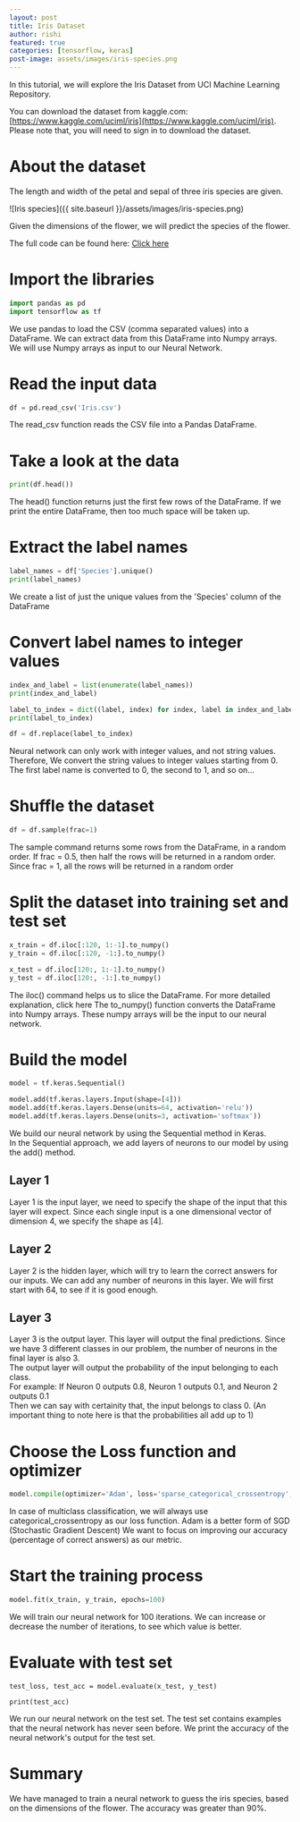 ```yaml
---
layout: post
title: Iris Dataset
author: rishi
featured: true
categories: [tensorflow, keras]
post-image: assets/images/iris-species.png
---
```


In this tutorial, we will explore the Iris Dataset from UCI Machine Learning Repository.  

You can download the dataset from kaggle.com: [https://www.kaggle.com/uciml/iris](https://www.kaggle.com/uciml/iris). Please note that, you will need to sign in to download the dataset.  

# About the dataset
The length and width of the petal and sepal of three iris species are given.  

![Iris species]({{ site.baseurl }}/assets/images/iris-species.png)

Given the dimensions of the flower, we will predict the species of the flower. 

The full code can be found here: [Click here](https://nbviewer.jupyter.org/github/rishi93/thegoodpython_notebooks/blob/master/iris-classification.ipynb)  

# Import the libraries
```python
import pandas as pd
import tensorflow as tf
```
We use pandas to load the CSV (comma separated values) into a DataFrame. We can extract data from this DataFrame into Numpy arrays. We will use Numpy arrays as input to our Neural Network.  

# Read the input data
```python
df = pd.read_csv('Iris.csv')
```
The read_csv function reads the CSV file into a Pandas DataFrame.  

# Take a look at the data
```python
print(df.head())
```
The head() function returns just the first few rows of the DataFrame. If we print the entire DataFrame, then too much space will be taken up.  

# Extract the label names
```python
label_names = df['Species'].unique()
print(label_names)
```
We create a list of just the unique values from the 'Species' column of the DataFrame

# Convert label names to integer values
```python
index_and_label = list(enumerate(label_names))
print(index_and_label)

label_to_index = dict((label, index) for index, label in index_and_label)
print(label_to_index)

df = df.replace(label_to_index)
```
Neural network can only work with integer values, and not string values.  
Therefore, We convert the string values to integer values starting from 0.  
The first label name is converted to 0, the second to 1, and so on...  

# Shuffle the dataset
```python
df = df.sample(frac=1)
```
The sample command returns some rows from the DataFrame, in a random order. If frac = 0.5, then half the rows will be returned in a random order. Since frac = 1, all the rows will be returned in a random order

# Split the dataset into training set and test set
```python
x_train = df.iloc[:120, 1:-1].to_numpy()
y_train = df.iloc[:120, -1:].to_numpy()

x_test = df.iloc[120:, 1:-1].to_numpy()
y_test = df.iloc[120:, -1:].to_numpy()
```
The iloc() command helps us to slice the DataFrame. For more detailed explanation, click here
The to_numpy() function converts the DataFrame into Numpy arrays. These numpy arrays will be the input to our neural network.  

# Build the model
```python
model = tf.keras.Sequential()

model.add(tf.keras.layers.Input(shape=[4]))
model.add(tf.keras.layers.Dense(units=64, activation='relu'))
model.add(tf.keras.layers.Dense(units=3, activation='softmax'))
```
We build our neural network by using the Sequential method in Keras.  
In the Sequential approach, we add layers of neurons to our model by using the add() method.  
## Layer 1
Layer 1 is the input layer, we need to specify the shape of the input that this layer will expect. 
Since each single input is a one dimensional vector of dimension 4, we specify the shape as [4].  
## Layer 2
Layer 2 is the hidden layer, which will try to learn the correct answers for our inputs. We can add any number of neurons in this layer. We will first start with 64, to see if it is good enough. 
## Layer 3
Layer 3 is the output layer. This layer will output the final predictions. Since we have 3 different classes in our problem, the number of neurons in the final layer is also 3.  
The output layer will output the probability of the input belonging to each class.  
For example: 
If Neuron 0 outputs 0.8, Neuron 1 outputs 0.1, and Neuron 2 outputs 0.1  
Then we can say with certainity that, the input belongs to class 0. 
(An important thing to note here is that the probabilities all add up to 1)  

# Choose the Loss function and optimizer
```python
model.compile(optimizer='Adam', loss='sparse_categorical_crossentropy', metrics=['accuracy'])
```
In case of multiclass classification, we will always use categorical_crossentropy as our loss function. 
Adam is a better form of SGD (Stochastic Gradient Descent)
We want to focus on improving our accuracy (percentage of correct answers) as our metric.  

# Start the training process
```python
model.fit(x_train, y_train, epochs=100)
```
We will train our neural network for 100 iterations. We can increase or decrease the number of iterations, to see which value is better.  

# Evaluate with test set
```
test_loss, test_acc = model.evaluate(x_test, y_test)

print(test_acc)
```
We run our neural network on the test set. The test set contains examples that the neural network has never seen before. We print the accuracy of the neural network's output for the test set.  

# Summary
We have managed to train a neural network to guess the iris species, based on the dimensions of the flower. The accuracy was greater than 90%. 